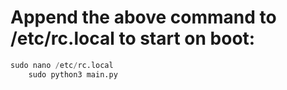 # Append the above command to /etc/rc.local to start on boot:
```python
sudo nano /etc/rc.local
	sudo python3 main.py
```
